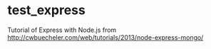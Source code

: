 test_express
============
Tutorial of Express with Node.js from http://cwbuecheler.com/web/tutorials/2013/node-express-mongo/
